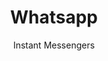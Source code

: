 ---
title: Whatsapp
subtitle: Instant Messengers
provider: facebook
order: 
    - signal
    - xmpp
    - quicksy
    - zom
    - riot
aliases:
    - /ethical-alternatives-to-whatsapp-and-skype/
---